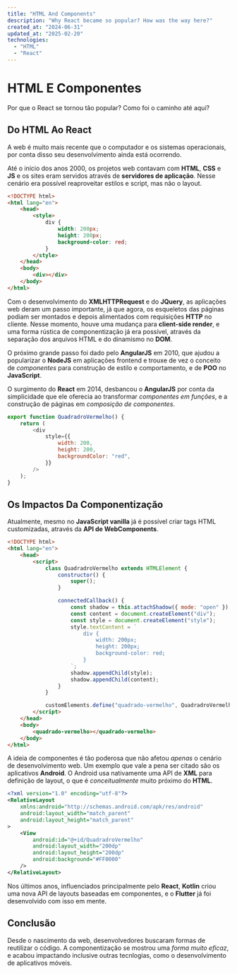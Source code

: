 ```yaml
---
title: "HTML And Components"
description: "Why React became so popular? How was the way here?"
created_at: "2024-06-31"
updated_at: "2025-02-20"
technologies:
  - "HTML"
  - "React"
---
```


# HTML E Componentes

Por que o React se tornou tão popular? Como foi o caminho até aqui?

## Do HTML Ao React

A web é muito mais recente que o computador e os sistemas operacionais, por conta disso seu
desenvolvimento ainda está ocorrendo.

Até o início dos anos 2000, os projetos web contavam com **HTML**, **CSS** e **JS** e os sites eram
servidos através de **servidores de aplicação**. Nesse cenário era possível reaproveitar estilos e
script, mas não o layout.

```html
<!DOCTYPE html>
<html lang="en">
    <head>
        <style>
            div {
                width: 200px;
                height: 200px;
                background-color: red;
            }
        </style>
    </head>
    <body>
        <div></div>
    </body>
</html>
```

Com o desenvolvimento do **XMLHTTPRequest** e do **JQuery**, as aplicações web deram um passo
importante, já que agora, os esqueletos das páginas podiam ser montados e depois alimentados com
requisições **HTTP** no cliente. Nesse momento, houve uma mudança para **client-side render**, e uma
forma rústica de componentização já era possível, através da separação dos arquivos HTML e do
dinamismo no **DOM**.

O próximo grande passo foi dado pelo **AngularJS** em 2010, que ajudou a popularizar o **NodeJS** em
aplicações frontend e trouxe de vez o conceito de _componentes_ para construção de estilo e
comportamento, e de **POO** no **JavaScript**.

O surgimento do **React** em 2014, desbancou o **AngularJS** por conta da simplicidade que ele
oferecia ao transformar _componentes em funções_, e a construção de páginas em _composição de
componentes_.

```js
export function QuadradroVermelho() {
    return (
        <div
            style={{
                width: 200,
                height: 200,
                backgroundColor: "red",
            }}
        />
    );
}
```

## Os Impactos Da Componentização

Atualmente, mesmo no **JavaScript vanilla** já é possível criar tags HTML customizadas, através da
**API de WebComponents**.

```html
<!DOCTYPE html>
<html lang="en">
    <head>
        <script>
            class QuadradroVermelho extends HTMLElement {
                constructor() {
                    super();
                }

                connectedCallback() {
                    const shadow = this.attachShadow({ mode: "open" });
                    const content = document.createElement("div");
                    const style = document.createElement("style");
                    style.textContent = `
                        div {
                            width: 200px;
                            height: 200px;
                            background-color: red;
                        }
                    `;
                    shadow.appendChild(style);
                    shadow.appendChild(content);
                }
            }

            customElements.define("quadrado-vermelho", QuadradroVermelho);
        </script>
    </head>
    <body>
        <quadrado-vermelho></quadrado-vermelho>
    </body>
</html>
```

A ideia de componentes é tão poderosa que não afetou _apenas_ o cenário de desenvolvimento web. Um
exemplo que vale a pena ser citado são os aplicativos **Android**. O Android usa nativamente uma API
de **XML** para definição de layout, o que é _conceitualmente_ muito próximo do **HTML**.

```xml
<?xml version="1.0" encoding="utf-8"?>
<RelativeLayout
    xmlns:android="http://schemas.android.com/apk/res/android"
    android:layout_width="match_parent"
    android:layout_height="match_parent"
>
    <View
        android:id="@+id/QuadradroVermelho"
        android:layout_width="200dp"
        android:layout_height="200dp"
        android:background="#FF0000"
    />
</RelativeLayout>
```

Nos últimos anos, influenciados principalmente pelo **React**, **Kotlin** criou uma nova API de
layouts baseadas em componentes, e o **Flutter** já foi desenvolvido com isso em mente.

## Conclusão

Desde o nascimento da web, desenvolvedores buscaram formas de reutilizar o código. A componentização
se mostrou uma _forma muito eficaz_, e acabou impactando inclusive outras tecnlogias, como o
desenvolvimento de aplicativos móveis.

